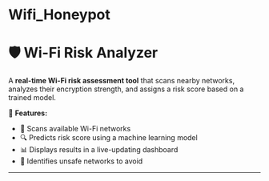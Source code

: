 # Wifi_Honeypot
# 🛡️ Wi-Fi Risk Analyzer

A **real-time Wi-Fi risk assessment tool** that scans nearby networks, analyzes their encryption strength, and assigns a risk score based on a trained model.  

🚀 **Features:**
- 📡 Scans available Wi-Fi networks  
- 🔍 Predicts risk score using a machine learning model  
- 📊 Displays results in a live-updating dashboard  
- 🛑 Identifies unsafe networks to avoid  

---
